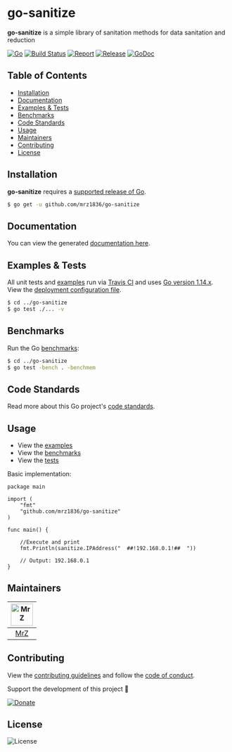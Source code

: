 # go-sanitize
**go-sanitize** is a simple library of sanitation methods for data sanitation and reduction

[![Go](https://img.shields.io/github/go-mod/go-version/mrz1836/go-sanitize)](https://golang.org/)
[![Build Status](https://travis-ci.org/mrz1836/go-sanitize.svg?branch=master)](https://travis-ci.org/mrz1836/go-sanitize)
[![Report](https://goreportcard.com/badge/github.com/mrz1836/go-sanitize?style=flat)](https://goreportcard.com/report/github.com/mrz1836/go-sanitize)
[![Release](https://img.shields.io/github/release-pre/mrz1836/go-sanitize.svg?style=flat)](https://github.com/mrz1836/go-sanitize/releases)
[![GoDoc](https://godoc.org/github.com/mrz1836/go-sanitize?status.svg&style=flat)](https://pkg.go.dev/github.com/mrz1836/go-sanitize?tab=doc)

## Table of Contents
- [Installation](#installation)
- [Documentation](#documentation)
- [Examples & Tests](#examples--tests)
- [Benchmarks](#benchmarks)
- [Code Standards](#code-standards)
- [Usage](#usage)
- [Maintainers](#maintainers)
- [Contributing](#contributing)
- [License](#license)

## Installation

**go-sanitize** requires a [supported release of Go](https://golang.org/doc/devel/release.html#policy).
```bash
$ go get -u github.com/mrz1836/go-sanitize
```

## Documentation
You can view the generated [documentation here](https://godoc.org/github.com/mrz1836/go-sanitize).

## Examples & Tests
All unit tests and [examples](sanitize_test.go) run via [Travis CI](https://travis-ci.org/mrz1836/go-sanitize) and uses [Go version 1.14.x](https://golang.org/doc/go1.14). View the [deployment configuration file](.travis.yml).
```bash
$ cd ../go-sanitize
$ go test ./... -v
```

## Benchmarks
Run the Go [benchmarks](sanitize_test.go):
```bash
$ cd ../go-sanitize
$ go test -bench . -benchmem
```

## Code Standards
Read more about this Go project's [code standards](CODE_STANDARDS.md).

## Usage
- View the [examples](sanitize_test.go)
- View the [benchmarks](sanitize_test.go)
- View the [tests](sanitize_test.go)

Basic implementation:
```golang
package main

import (
	"fmt"
	"github.com/mrz1836/go-sanitize"
)

func main() {

	//Execute and print
	fmt.Println(sanitize.IPAddress("  ##!192.168.0.1!##  "))

	// Output: 192.168.0.1
}
```

## Maintainers

| [<img src="https://github.com/mrz1836.png" height="50" alt="MrZ" />](https://github.com/mrz1836) |
|:---:|
| [MrZ](https://github.com/mrz1836) |

## Contributing

View the [contributing guidelines](CONTRIBUTING.md) and follow the [code of conduct](CODE_OF_CONDUCT.md).

Support the development of this project 🙏

[![Donate](https://img.shields.io/badge/donate-bitcoin-brightgreen.svg)](https://mrz1818.com/?tab=tips&af=go-sanitize)

## License

![License](https://img.shields.io/github/license/mrz1836/go-sanitize.svg?style=flat)
